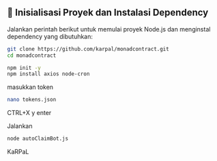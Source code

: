## 🔧 Inisialisasi Proyek dan Instalasi Dependency

Jalankan perintah berikut untuk memulai proyek Node.js dan menginstal dependency yang dibutuhkan:
```bash
git clone https://github.com/karpal/monadcontract.git
cd monadcontract
```
```bash
npm init -y
npm install axios node-cron
```
masukkan token
```bash
nano tokens.json
```
CTRL+X y enter

Jalankan

```bash
node autoClaimBot.js
```

KaRPaL
